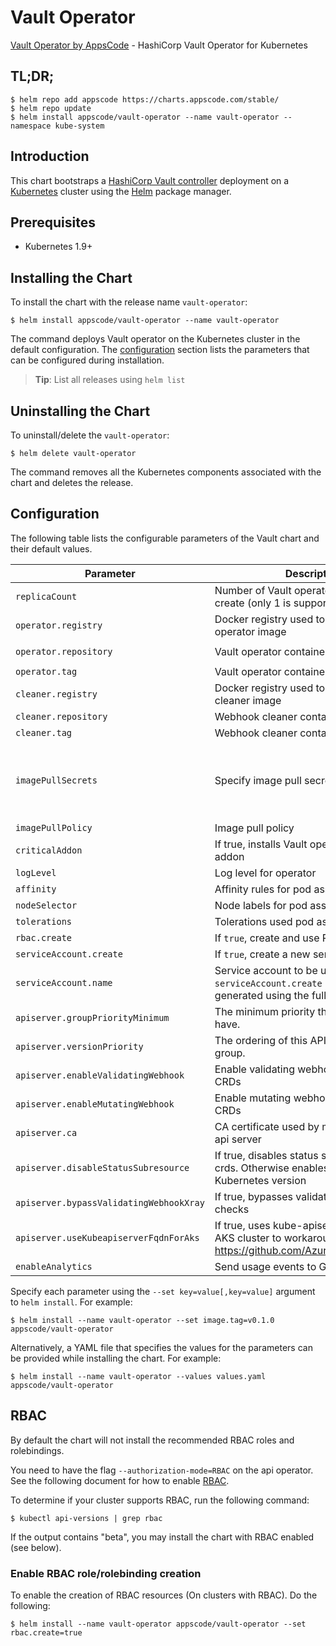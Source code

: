# Vault Operator
[Vault Operator by AppsCode](https://github.com/kubevault/operator) - HashiCorp Vault Operator for Kubernetes

## TL;DR;

```console
$ helm repo add appscode https://charts.appscode.com/stable/
$ helm repo update
$ helm install appscode/vault-operator --name vault-operator --namespace kube-system
```

## Introduction

This chart bootstraps a [HashiCorp Vault controller](https://github.com/kubevault/operator) deployment on a [Kubernetes](http://kubernetes.io) cluster using the [Helm](https://helm.sh) package manager.

## Prerequisites

- Kubernetes 1.9+

## Installing the Chart
To install the chart with the release name `vault-operator`:

```console
$ helm install appscode/vault-operator --name vault-operator
```

The command deploys Vault operator on the Kubernetes cluster in the default configuration. The [configuration](#configuration) section lists the parameters that can be configured during installation.

> **Tip**: List all releases using `helm list`

## Uninstalling the Chart

To uninstall/delete the `vault-operator`:

```console
$ helm delete vault-operator
```

The command removes all the Kubernetes components associated with the chart and deletes the release.

## Configuration

The following table lists the configurable parameters of the Vault chart and their default values.


| Parameter                               | Description                                                        | Default            |
| --------------------------------------- | ------------------------------------------------------------------ | ------------------ |
| `replicaCount`                          | Number of Vault operator replicas to create (only 1 is supported)  | `1`                |
| `operator.registry`                     | Docker registry used to pull Vault operator image                  | `kubevault`        |
| `operator.repository`                   | Vault operator container image                                     | `vault-operator`   |
| `operator.tag`                          | Vault operator container image tag                                 | `0.1.0`            |
| `cleaner.registry`                      | Docker registry used to pull Webhook cleaner image                 | `appscode`         |
| `cleaner.repository`                    | Webhook cleaner container image                                    | `kubectl`          |
| `cleaner.tag`                           | Webhook cleaner container image tag                                | `v1.11`            |
| `imagePullSecrets`                      | Specify image pull secrets                                         | `nil` (does not add image pull secrets to deployed pods) |
| `imagePullPolicy`                       | Image pull policy                                                  | `IfNotPresent`     |
| `criticalAddon`                         | If true, installs Vault operator as critical addon                 | `false`            |
| `logLevel`                              | Log level for operator                                             | `3`                |
| `affinity`                              | Affinity rules for pod assignment                                  | `{}`               |
| `nodeSelector`                          | Node labels for pod assignment                                     | `{}`               |
| `tolerations`                           | Tolerations used pod assignment                                    | `{}`               |
| `rbac.create`                           | If `true`, create and use RBAC resources                           | `true`             |
| `serviceAccount.create`                 | If `true`, create a new service account                            | `true`             |
| `serviceAccount.name`                   | Service account to be used. If not set and `serviceAccount.create` is `true`, a name is generated using the fullname template                                              | ``                                                        |
| `apiserver.groupPriorityMinimum`        | The minimum priority the group should have.                        | 10000              |
| `apiserver.versionPriority`             | The ordering of this API inside of the group.                      | 15                 |
| `apiserver.enableValidatingWebhook`     | Enable validating webhooks for Vault CRDs                          | true               |
| `apiserver.enableMutatingWebhook`       | Enable mutating webhooks for Vault CRDs                            | true               |
| `apiserver.ca`                          | CA certificate used by main Kubernetes api server                  | `not-ca-cert`      |
| `apiserver.disableStatusSubresource`    | If true, disables status sub resource for crds. Otherwise enables based on Kubernetes version | `false`            |
| `apiserver.bypassValidatingWebhookXray` | If true, bypasses validating webhook xray checks                   | `false`            |
| `apiserver.useKubeapiserverFqdnForAks`  | If true, uses kube-apiserver FQDN for AKS cluster to workaround https://github.com/Azure/AKS/issues/522 | `true`             |
| `enableAnalytics`                       | Send usage events to Google Analytics                              | `true`             |

Specify each parameter using the `--set key=value[,key=value]` argument to `helm install`. For example:

```console
$ helm install --name vault-operator --set image.tag=v0.1.0 appscode/vault-operator
```

Alternatively, a YAML file that specifies the values for the parameters can be provided while
installing the chart. For example:

```console
$ helm install --name vault-operator --values values.yaml appscode/vault-operator
```

## RBAC
By default the chart will not install the recommended RBAC roles and rolebindings.

You need to have the flag `--authorization-mode=RBAC` on the api operator. See the following document for how to enable [RBAC](https://kubernetes.io/docs/admin/authorization/rbac/).

To determine if your cluster supports RBAC, run the following command:

```console
$ kubectl api-versions | grep rbac
```

If the output contains "beta", you may install the chart with RBAC enabled (see below).

### Enable RBAC role/rolebinding creation

To enable the creation of RBAC resources (On clusters with RBAC). Do the following:

```console
$ helm install --name vault-operator appscode/vault-operator --set rbac.create=true
```
